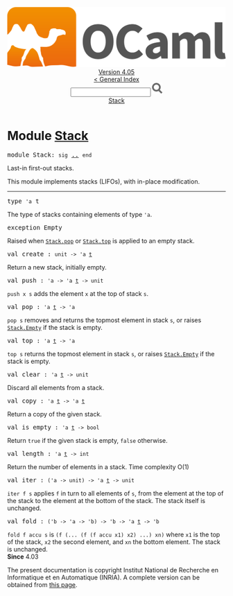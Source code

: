 <!-- ((! set title API !)) ((! set documentation !)) ((! set api !)) ((! set nobreadcrumb !)) -->
<div class="api"><header><nav class="toc brand"><a class="brand" href="https://ocaml.org/"><img src="colour-logo-gray.svg" class="svg" alt="OCaml"></a></nav><nav class="toc"><div class="toc_version"><a href="/docs" id="version-select">Version 4.05</a></div><a href="index.html">&lt; General Index</a><div class="api_search"><input type="text" name="apisearch" id="api_search" oninput="mySearch(false);" onkeypress="this.oninput();" onclick="this.oninput();" onpaste="this.oninput();">
<img src="search_icon.svg" alt="Search" class="svg" onclick="mySearch(false)"></div>
<div id="search_results"></div><div class="toc_title"><a href="#top">Stack</a></div><ul></ul></nav></header>

<h1>Module <a href="type_Stack.html">Stack</a></h1>

<pre><span class="keyword">module</span> Stack: <code class="code"><span class="keyword">sig</span></code> <a href="Stack.html">..</a> <code class="code"><span class="keyword">end</span></code></pre><div class="info module top">
Last-in first-out stacks.
<p>

   This module implements stacks (LIFOs), with in-place modification.<br>
</p></div>
<hr width="100%">

<pre><span id="TYPEt"><span class="keyword">type</span> <code class="type">'a</code> t</span> </pre>
<div class="info ">
The type of stacks containing elements of type <code class="code"><span class="keywordsign">'</span>a</code>.<br>
</div>


<pre><span id="EXCEPTIONEmpty"><span class="keyword">exception</span> Empty</span></pre>
<div class="info ">
Raised when <a href="Stack.html#VALpop"><code class="code"><span class="constructor">Stack</span>.pop</code></a> or <a href="Stack.html#VALtop"><code class="code"><span class="constructor">Stack</span>.top</code></a> is applied to an empty stack.<br>
</div>

<pre><span id="VALcreate"><span class="keyword">val</span> create</span> : <code class="type">unit -&gt; 'a <a href="Stack.html#TYPEt">t</a></code></pre><div class="info ">
Return a new stack, initially empty.<br>
</div>

<pre><span id="VALpush"><span class="keyword">val</span> push</span> : <code class="type">'a -&gt; 'a <a href="Stack.html#TYPEt">t</a> -&gt; unit</code></pre><div class="info ">
<code class="code">push&nbsp;x&nbsp;s</code> adds the element <code class="code">x</code> at the top of stack <code class="code">s</code>.<br>
</div>

<pre><span id="VALpop"><span class="keyword">val</span> pop</span> : <code class="type">'a <a href="Stack.html#TYPEt">t</a> -&gt; 'a</code></pre><div class="info ">
<code class="code">pop&nbsp;s</code> removes and returns the topmost element in stack <code class="code">s</code>,
   or raises <a href="Stack.html#EXCEPTIONEmpty"><code class="code"><span class="constructor">Stack</span>.<span class="constructor">Empty</span></code></a> if the stack is empty.<br>
</div>

<pre><span id="VALtop"><span class="keyword">val</span> top</span> : <code class="type">'a <a href="Stack.html#TYPEt">t</a> -&gt; 'a</code></pre><div class="info ">
<code class="code">top&nbsp;s</code> returns the topmost element in stack <code class="code">s</code>,
   or raises <a href="Stack.html#EXCEPTIONEmpty"><code class="code"><span class="constructor">Stack</span>.<span class="constructor">Empty</span></code></a> if the stack is empty.<br>
</div>

<pre><span id="VALclear"><span class="keyword">val</span> clear</span> : <code class="type">'a <a href="Stack.html#TYPEt">t</a> -&gt; unit</code></pre><div class="info ">
Discard all elements from a stack.<br>
</div>

<pre><span id="VALcopy"><span class="keyword">val</span> copy</span> : <code class="type">'a <a href="Stack.html#TYPEt">t</a> -&gt; 'a <a href="Stack.html#TYPEt">t</a></code></pre><div class="info ">
Return a copy of the given stack.<br>
</div>

<pre><span id="VALis_empty"><span class="keyword">val</span> is_empty</span> : <code class="type">'a <a href="Stack.html#TYPEt">t</a> -&gt; bool</code></pre><div class="info ">
Return <code class="code"><span class="keyword">true</span></code> if the given stack is empty, <code class="code"><span class="keyword">false</span></code> otherwise.<br>
</div>

<pre><span id="VALlength"><span class="keyword">val</span> length</span> : <code class="type">'a <a href="Stack.html#TYPEt">t</a> -&gt; int</code></pre><div class="info ">
Return the number of elements in a stack. Time complexity O(1)<br>
</div>

<pre><span id="VALiter"><span class="keyword">val</span> iter</span> : <code class="type">('a -&gt; unit) -&gt; 'a <a href="Stack.html#TYPEt">t</a> -&gt; unit</code></pre><div class="info ">
<code class="code">iter&nbsp;f&nbsp;s</code> applies <code class="code">f</code> in turn to all elements of <code class="code">s</code>,
   from the element at the top of the stack to the element at the
   bottom of the stack. The stack itself is unchanged.<br>
</div>

<pre><span id="VALfold"><span class="keyword">val</span> fold</span> : <code class="type">('b -&gt; 'a -&gt; 'b) -&gt; 'b -&gt; 'a <a href="Stack.html#TYPEt">t</a> -&gt; 'b</code></pre><div class="info ">
<code class="code">fold&nbsp;f&nbsp;accu&nbsp;s</code> is <code class="code">(f&nbsp;(...&nbsp;(f&nbsp;(f&nbsp;accu&nbsp;x1)&nbsp;x2)&nbsp;...)&nbsp;xn)</code>
    where <code class="code">x1</code> is the top of the stack, <code class="code">x2</code> the second element,
    and <code class="code">xn</code> the bottom element. The stack is unchanged.<br>
<b>Since</b> 4.03<br>
</div>
<div class="copyright">The present documentation is copyright Institut National de Recherche en Informatique et en Automatique (INRIA). A complete version can be obtained from <a href="http://caml.inria.fr/pub/docs/manual-ocaml/">this page</a>.</div></div>